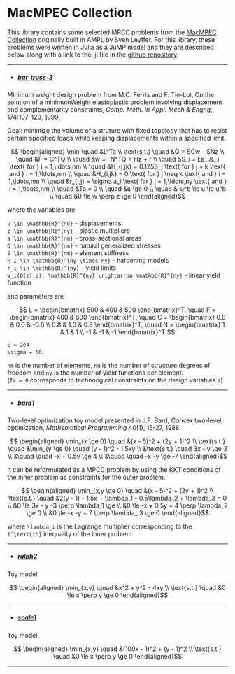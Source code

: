 # MacMPEC Collection

This library contains some selected MPCC problems from the [MacMPEC Collection](https://wiki.mcs.anl.gov/leyffer/index.php/MacMPEC) originally built in AMPL by Sven Leyffer. For this library, these problems were written in Julia as a JuMP model and they are described below along with a link to the .jl file in the [github repository](https://github.com/carolinesnakama/mpcc_library/).

---
- ##### [bar-truss-3](https://github.com/Process-Optimization-and-Control/MPCCLibrary/tree/main/scripts/mpec_collection/bar-truss-3.jl)

Minimum weight design problem from M.C. Ferris and F. Tin-Loi, On the solution of a minimumWeight elastoplastic problem involving displacement and complementarity constraints, _Comp. Meth. in Appl. Mech & Engng_, 174:107-120, 1999.

Goal: minimize the volume of a struture with fixed topology that has to resist certain specified loads while keeping displacements within a specified limit. 
```math 
    \begin{aligned}
    \min \quad &L^Ta \\
    \text{s.t.} \quad &Q = SCw - SNz \\
                \quad &F = C^TQ \\
                \quad &w = -N^TQ + Hz + r \\
                \quad &S_i = Ea_i/L_i \text{ for } i = 1,\ldots,nm \\
                \quad &H_{i,jk} = 0.125S_j \text{ for } j = k \text{ and } i = 1,\ldots,nm \\
                \quad &H_{i,jk} = 0 \text{ for } j \neq k \text{ and } i = 1,\ldots,nm \\
                \quad &r_{i,j} = \sigma a_i \text{ for } j = 1,\ldots,ny \text{ and } i = 1,\ldots,nm \\
                \quad &Ta = 0 \\
                \quad &a \ge 0 \\
                \quad &-u^b \le u \le u^b \\
                \quad &0 \le w \perp z \ge 0
    \end{aligned}
```
where the variables are  

``u \in \mathbb{R}^{nd}`` - displacements  \
``z \in \mathbb{R}^{ny}`` - plastic multipliers  \
``a \in \mathbb{R}^{nm}`` - cross-sectional areas  \
``Q \in \mathbb{R}^{nm}`` - natural generalized stresses  \
``S \in \mathbb{R}^{nm}`` - element stiffness  \
``H_i \in \mathbb{R}^{ny \times ny}`` - hardening models  \
``r_i \in \mathbb{R}^{ny}`` - yield limits  \
``w_i(Q(z),z): \mathbb{R}^{ny} \rightarrow \mathbb{R}^{ny}`` - linear yield function  

and parameters are 

```math
    L = \begin{bmatrix} 500 & 400 & 500 \end{bmatrix}^T, \quad F = \begin{bmatrix} 400 & 600 \end{bmatrix}^T,
    \quad C = \begin{bmatrix} 0.6 & 0.0 & -0.6 \\ 0.8 & 1.0 & 0.8 \end{bmatrix}^T, \quad N = \begin{bmatrix} 1 & 1 & 1 \\ -1 & -1 & -1 \end{bmatrix}^T 
```
``E = 2e4``  \
``\sigma = 50``.  

``nm`` is the number of elements, ``nd`` is the number of structure degrees of freedom and ``ny`` is the number of yield functions per element. \
(``Ta = 0`` corresponds to technoogical constraints on the design variables ``a``)

---
- ##### [bard1](https://github.com/Process-Optimization-and-Control/MPCCLibrary/tree/main/scripts/mpec_collection/bard1.jl)

Two-level optimization toy model presented in J.F. Bard, Convex two-level optimization, _Mathematical Programming_ 40(1), 15-27, 1988.
```math
    \begin{aligned}
    \min_{x \ge 0} \quad &(x - 5)^2 + (2y + 1)^2 \\
    \text{s.t.} \quad &\min_{y \ge 0} \quad (y - 1)^2 - 1.5xy \\
    &\text{s.t.} \quad 3x - y \ge 3 \\
                     &\quad \quad -x + 0.5y \ge 4 \\
                     &\quad \quad -x -y \ge -7
    \end{aligned}
```
It can be reformulated as a MPCC problem by using the KKT conditions of the inner problem as constraints for the outer problem.
```math
    \begin{aligned}
    \min_{x,y \ge 0} \quad &(x - 5)^2 + (2y + 1)^2 \\
    \text{s.t.} \quad &2(y - 1) - 1.5x + \lambda_1 - 0.5\lambda_2 + \lambda_3 = 0 \\
                      &0 \le 3x - y -3 \perp \lambda_1 \ge  \\
                      &0 \le -x + 0.5y + 4 \perp \lambda_2 \ge 0 \\
                      &0 \le -x -y + 7 \perp \lambda_ 3 \ge 0
    \end{aligned}
```
where ``\lambda_i`` is the Lagrange multiplier corresponding to the ``i^\text{th}`` inequality of the inner problem.

---
- ##### [ralph2](https://github.com/Process-Optimization-and-Control/MPCCLibrary/tree/main/scripts/mpec_collection/ralph2.jl)

Toy model

```math
    \begin{aligned}
    \min_{x,y} \quad &x^2 + y^2 - 4xy \\
    \text{s.t.} \quad &0 \le x \perp y \ge 0
    \end{aligned}
```
---
- ##### [scale1](https://github.com/Process-Optimization-and-Control/MPCCLibrary/tree/main/scripts/mpec_collection/scale1.jl)

Toy model

```math
    \begin{aligned}
    \min_{x,y} \quad &(100x - 1)^2 + (y - 1)^2 \\
    \text{s.t.} \quad &0 \le x \perp y \ge 0
    \end{aligned}
```
---
